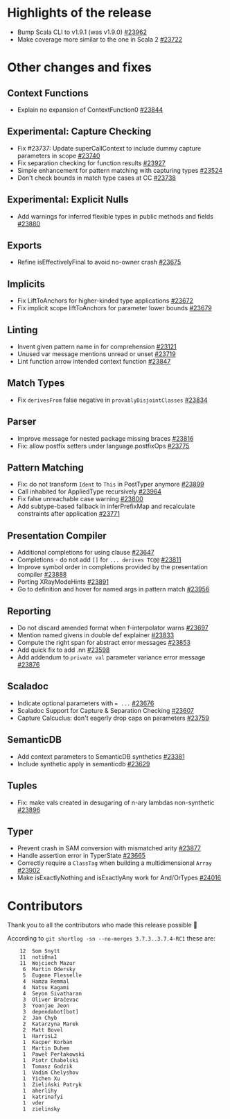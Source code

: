 # Highlights of the release

- Bump Scala CLI to v1.9.1 (was v1.9.0) [#23962](https://github.com/scala/scala3/pull/23962)
- Make coverage more similar to the one in Scala 2 [#23722](https://github.com/scala/scala3/pull/23722)

# Other changes and fixes

## Context Functions

- Explain no expansion of ContextFunction0 [#23844](https://github.com/scala/scala3/pull/23844)

## Experimental: Capture Checking

- Fix #23737: Update superCallContext to include dummy capture parameters in scope [#23740](https://github.com/scala/scala3/pull/23740)
- Fix separation checking for function results [#23927](https://github.com/scala/scala3/pull/23927)
- Simple enhancement for pattern matching with capturing types [#23524](https://github.com/scala/scala3/pull/23524)
- Don't check bounds in match type cases at CC [#23738](https://github.com/scala/scala3/pull/23738)

## Experimental: Explicit Nulls

- Add warnings for inferred flexible types in public methods and fields [#23880](https://github.com/scala/scala3/pull/23880)

## Exports

- Refine isEffectivelyFinal to avoid no-owner crash [#23675](https://github.com/scala/scala3/pull/23675)

## Implicits

- Fix LiftToAnchors for higher-kinded type applications [#23672](https://github.com/scala/scala3/pull/23672)
- Fix implicit scope liftToAnchors for parameter lower bounds [#23679](https://github.com/scala/scala3/pull/23679)

## Linting

- Invent given pattern name in for comprehension [#23121](https://github.com/scala/scala3/pull/23121)
- Unused var message mentions unread or unset [#23719](https://github.com/scala/scala3/pull/23719)
- Lint function arrow intended context function [#23847](https://github.com/scala/scala3/pull/23847)

## Match Types

- Fix `derivesFrom` false negative in `provablyDisjointClasses` [#23834](https://github.com/scala/scala3/pull/23834)


## Parser

- Improve message for nested package missing braces [#23816](https://github.com/scala/scala3/pull/23816)
- Fix: allow postfix setters under language.postfixOps [#23775](https://github.com/scala/scala3/pull/23775)

## Pattern Matching

- Fix: do not transform `Ident` to `This` in PostTyper anymore [#23899](https://github.com/scala/scala3/pull/23899)
- Call inhabited for AppliedType recursively [#23964](https://github.com/scala/scala3/pull/23964)
- Fix false unreachable case warning [#23800](https://github.com/scala/scala3/pull/23800)
- Add subtype-based fallback in inferPrefixMap and recalculate constraints after application [#23771](https://github.com/scala/scala3/pull/23771)

## Presentation Compiler

- Additional completions for using clause [#23647](https://github.com/scala/scala3/pull/23647)
- Completions - do not add `[]` for `... derives TC@@` [#23811](https://github.com/scala/scala3/pull/23811)
- Improve symbol order in completions provided by the presentation compiler [#23888](https://github.com/scala/scala3/pull/23888)
- Porting XRayModeHints [#23891](https://github.com/scala/scala3/pull/23891)
- Go to definition and hover for named args in pattern match [#23956](https://github.com/scala/scala3/pull/23956)

## Reporting

- Do not discard amended format when f-interpolator warns [#23697](https://github.com/scala/scala3/pull/23697)
- Mention named givens in double def explainer [#23833](https://github.com/scala/scala3/pull/23833)
- Compute the right span for abstract error messages [#23853](https://github.com/scala/scala3/pull/23853)
- Add quick fix to add .nn [#23598](https://github.com/scala/scala3/pull/23598)
- Add addendum to `private val` parameter variance error message [#23876](https://github.com/scala/scala3/pull/23876)

## Scaladoc

- Indicate optional parameters with `= ...` [#23676](https://github.com/scala/scala3/pull/23676)
- Scaladoc Support for Capture & Separation Checking [#23607](https://github.com/scala/scala3/pull/23607)
- Capture Calcuclus: don't eagerly drop caps on parameters [#23759](https://github.com/scala/scala3/pull/23759)

## SemanticDB

- Add context parameters to SemanticDB synthetics [#23381](https://github.com/scala/scala3/pull/23381)
- Include synthetic apply in semanticdb [#23629](https://github.com/scala/scala3/pull/23629)

## Tuples

- Fix: make vals created in desugaring of n-ary lambdas non-synthetic [#23896](https://github.com/scala/scala3/pull/23896)

## Typer

- Prevent crash in SAM conversion with mismatched arity [#23877](https://github.com/scala/scala3/pull/23877)
- Handle assertion error in TyperState [#23665](https://github.com/scala/scala3/pull/23665)
- Correctly require a `ClassTag` when building a multidimensional `Array` [#23902](https://github.com/scala/scala3/pull/23902)
- Make isExactlyNothing and isExactlyAny work for And/OrTypes [#24016](https://github.com/scala/scala3/pull/24016)


# Contributors

Thank you to all the contributors who made this release possible 🎉

According to `git shortlog -sn --no-merges 3.7.3..3.7.4-RC1` these are:

```
    12  Som Snytt
    11  noti0na1
    11  Wojciech Mazur
     6  Martin Odersky
     5  Eugene Flesselle
     4  Hamza Remmal
     4  Natsu Kagami
     4  Seyon Sivatharan
     3  Oliver Bračevac
     3  Yoonjae Jeon
     3  dependabot[bot]
     2  Jan Chyb
     2  Katarzyna Marek
     2  Matt Bovel
     1  HarrisL2
     1  Kacper Korban
     1  Martin Duhem
     1  Paweł Perłakowski
     1  Piotr Chabelski
     1  Tomasz Godzik
     1  Vadim Chelyshov
     1  Yichen Xu
     1  Zieliński Patryk
     1  aherlihy
     1  katrinafyi
     1  vder
     1  zielinsky
```